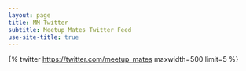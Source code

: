 ```yaml
---
layout: page
title: MM Twitter
subtitle: Meetup Mates Twitter Feed
use-site-title: true
---
```


{% twitter https://twitter.com/meetup_mates maxwidth=500 limit=5 %}
